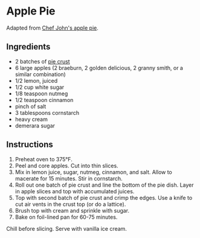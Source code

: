 # Apple Pie

Adapted from [Chef John's apple pie](http://foodwishes.blogspot.com/2009/11/classic-american-apple-pie-warning-this.html).

## Ingredients

- 2 batches of [pie crust](pie-crust.md)
- 6 large apples (2 braeburn, 2 golden delicious, 2 granny smith, or a similar combination)
- 1/2 lemon, juiced
- 1/2 cup white sugar
- 1/8 teaspoon nutmeg
- 1/2 teaspoon cinnamon
- pinch of salt
- 3 tablespoons cornstarch
- heavy cream
- demerara sugar

## Instructions

1. Preheat oven to 375&deg;F.
2. Peel and core apples. Cut into thin slices.
3. Mix in lemon juice, sugar, nutmeg, cinnamon, and salt. Allow to macerate for 15 minutes. Stir in cornstarch.
4. Roll out one batch of pie crust and line the bottom of the pie dish. Layer in apple slices and top with accumulated juices.
5. Top with second batch of pie crust and crimp the edges. Use a knife to cut air vents in the crust top (or do a lattice).
6. Brush top with cream and sprinkle with sugar.
7. Bake on foil-lined pan for 60-75 minutes.

Chill before slicing. Serve with vanilla ice cream.
